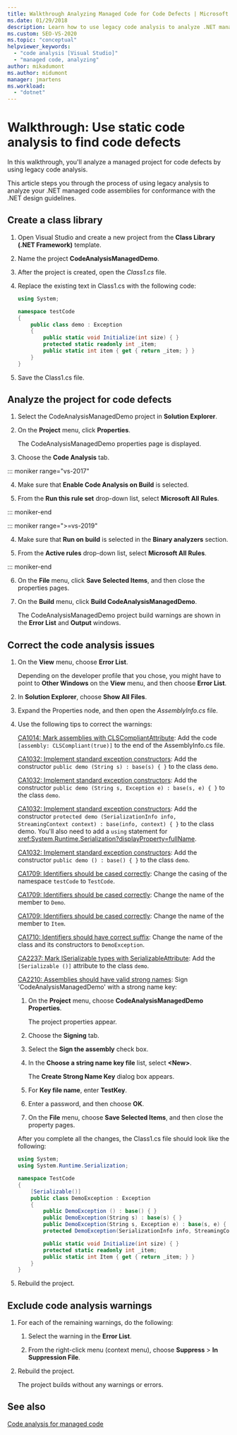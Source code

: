 ```yaml
---
title: Walkthrough Analyzing Managed Code for Code Defects | Microsoft Docs
ms.date: 01/29/2018
description: Learn how to use legacy code analysis to analyze .NET managed code assemblies. See how to check for defects and for conformance with .NET design guidelines.
ms.custom: SEO-VS-2020
ms.topic: "conceptual"
helpviewer_keywords:
  - "code analysis [Visual Studio]"
  - "managed code, analyzing"
author: mikadumont
ms.author: midumont
manager: jmartens
ms.workload:
  - "dotnet"
---
```

# Walkthrough: Use static code analysis to find code defects

In this walkthrough, you'll analyze a managed project for code defects by using legacy code analysis.

This article steps you through the process of using legacy analysis to analyze your .NET managed code assemblies for conformance with the .NET design guidelines.

## Create a class library

1. Open Visual Studio and create a new project from the **Class Library (.NET Framework)** template.

1. Name the project **CodeAnalysisManagedDemo**.

1. After the project is created, open the *Class1.cs* file.

1. Replace the existing text in Class1.cs with the following code:

   ```csharp
   using System;

   namespace testCode
   {
       public class demo : Exception
       {
           public static void Initialize(int size) { }
           protected static readonly int _item;
           public static int item { get { return _item; } }
       }
   }
   ```

1. Save the Class1.cs file.

## Analyze the project for code defects

1. Select the CodeAnalysisManagedDemo project in **Solution Explorer**.

2. On the **Project** menu, click **Properties**.

   The CodeAnalysisManagedDemo properties page is displayed.

3. Choose the **Code Analysis** tab.

::: moniker range="vs-2017"

4. Make sure that **Enable Code Analysis on Build** is selected.

5. From the **Run this rule set** drop-down list, select **Microsoft All Rules**.

::: moniker-end

::: moniker range=">=vs-2019"

4. Make sure that **Run on build** is selected in the **Binary analyzers** section.

5. From the **Active rules** drop-down list, select **Microsoft All Rules**.

::: moniker-end

6. On the **File** menu, click **Save Selected Items**, and then close the properties pages.

7. On the **Build** menu, click **Build CodeAnalysisManagedDemo**.

    The CodeAnalysisManagedDemo project build warnings are shown in the **Error List** and **Output** windows.

## Correct the code analysis issues

1. On the **View** menu, choose **Error List**.

    Depending on the developer profile that you chose, you might have to point to **Other Windows** on the **View** menu, and then choose **Error List**.

1. In **Solution Explorer**, choose **Show All Files**.

1. Expand the Properties node, and then open the *AssemblyInfo.cs* file.

1. Use the following tips to correct the warnings:

   [CA1014: Mark assemblies with CLSCompliantAttribute](/dotnet/fundamentals/code-analysis/quality-rules/ca1014): Add the code `[assembly: CLSCompliant(true)]` to the end of the AssemblyInfo.cs file.

   [CA1032: Implement standard exception constructors](/dotnet/fundamentals/code-analysis/quality-rules/ca1032): Add the constructor `public demo (String s) : base(s) { }` to the class `demo`.

   [CA1032: Implement standard exception constructors](/dotnet/fundamentals/code-analysis/quality-rules/ca1032): Add the constructor `public demo (String s, Exception e) : base(s, e) { }` to the class `demo`.

   [CA1032: Implement standard exception constructors](/dotnet/fundamentals/code-analysis/quality-rules/ca1032): Add the constructor `protected demo (SerializationInfo info, StreamingContext context) : base(info, context) { }` to the class demo. You'll also need to add a `using` statement for <xref:System.Runtime.Serialization?displayProperty=fullName>.

   [CA1032: Implement standard exception constructors](/dotnet/fundamentals/code-analysis/quality-rules/ca1032): Add the constructor `public demo () : base() { }` to the class `demo`.

   [CA1709: Identifiers should be cased correctly](../code-quality/ca1709.md): Change the casing of the namespace `testCode` to `TestCode`.

   [CA1709: Identifiers should be cased correctly](../code-quality/ca1709.md): Change the name of the member to `Demo`.

   [CA1709: Identifiers should be cased correctly](../code-quality/ca1709.md): Change the name of the member to `Item`.

   [CA1710: Identifiers should have correct suffix](/dotnet/fundamentals/code-analysis/quality-rules/ca1710): Change the name of the class and its constructors to `DemoException`.

   [CA2237: Mark ISerializable types with SerializableAttribute](/dotnet/fundamentals/code-analysis/quality-rules/ca2237): Add the `[Serializable ()]` attribute to the class `demo`.

   [CA2210: Assemblies should have valid strong names](../code-quality/ca2210.md): Sign 'CodeAnalysisManagedDemo' with a strong name key:

   1. On the **Project** menu, choose **CodeAnalysisManagedDemo Properties**.

      The project properties appear.

   1. Choose the **Signing** tab.

   1. Select the **Sign the assembly** check box.

   1. In the **Choose a string name key file** list, select **\<New>**.

      The **Create Strong Name Key** dialog box appears.

   1. For **Key file name**, enter **TestKey**.

   1. Enter a password, and then choose **OK**.

   1. On the **File** menu, choose **Save Selected Items**, and then close the property pages.

   After you complete all the changes, the Class1.cs file should look like the following:

   ```csharp
   using System;
   using System.Runtime.Serialization;

   namespace TestCode
   {
       [Serializable()]
       public class DemoException : Exception
       {
           public DemoException () : base() { }
           public DemoException(String s) : base(s) { }
           public DemoException(String s, Exception e) : base(s, e) { }
           protected DemoException(SerializationInfo info, StreamingContext context) : base(info, context) { }

           public static void Initialize(int size) { }
           protected static readonly int _item;
           public static int Item { get { return _item; } }
       }
   }
   ```

1. Rebuild the project.

## Exclude code analysis warnings

1. For each of the remaining warnings, do the following:

    1. Select the warning in the **Error List**.

    1. From the right-click menu (context menu), choose **Suppress** > **In Suppression File**.

1. Rebuild the project.

     The project builds without any warnings or errors.

## See also

[Code analysis for managed code](../code-quality/code-analysis-for-managed-code-overview.md)
